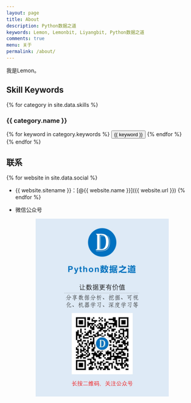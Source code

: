 ```yaml
---
layout: page
title: About
description: Python数据之道
keywords: Lemon, Lemonbit, Liyangbit, Python数据之道
comments: true
menu: 关于
permalink: /about/
---
```


我是Lemon。

## Skill Keywords

{% for category in site.data.skills %}
### {{ category.name }}
<div class="btn-inline">
{% for keyword in category.keywords %}
<button class="btn btn-outline" type="button">{{ keyword }}</button>
{% endfor %}
</div>
{% endfor %}

## 联系

{% for website in site.data.social %}
* {{ website.sitename }}：[@{{ website.name }}]({{ website.url }})
{% endfor %}

* 微信公众号

<div align="center"><img src="../images/foot.jpg" width="350"/></div>
